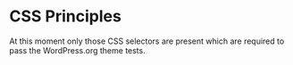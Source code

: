 # CSS Principles

At this moment only those CSS selectors are present which are required to pass the WordPress.org theme tests.
